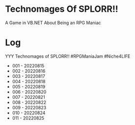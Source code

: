 # Technomages Of SPLORR!!

A Game in VB.NET About Being an RPG Maniac

# Log

YYY Technomages of SPLORR!! #RPGManiaJam  #Niche4LIFE

* 001 - 20220815
* 002 - 20220816
* 003 - 20220817
* 004 - 20220818
* 005 - 20220819
* 006 - 20220820
* 007 - 20220821
* 008 - 20220822
* 009 - 20220823
* 010 - 20220824
* 011 - 20220825
